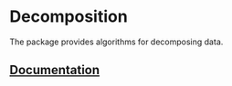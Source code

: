 # Decomposition

The package provides algorithms for decomposing data.

## [Documentation][doc]

[doc]: http://godoc.org/github.com/ready-steady/statistics/decomposition
